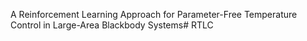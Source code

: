 A Reinforcement Learning Approach for Parameter-Free Temperature Control in Large-Area Blackbody Systems# RTLC
